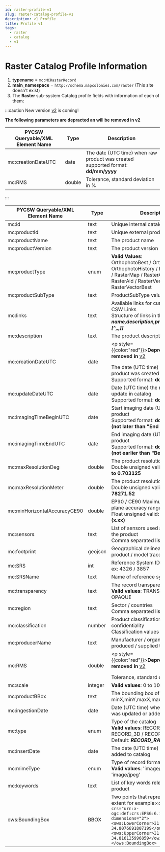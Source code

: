 ```yaml
---
id: raster-profile-v1
slug: raster-catalog-profile-v1
description: v1 Profile
title: Profile v1
tags:
  - raster
  - catalog
  - v1
---
```


# Raster Catalog Profile Information

1. **typename** = `mc:MCRasterRecord`
2. **main_namespace** = `http://schema.mapcolonies.com/raster` (This site doesn't exist)
3. The **Raster** sub-system Catalog profile fields with information of each of them:

:::caution
New version [v2](/docs/MapColonies/Raster/services/catalog/raster-catalog-profile-v2) is coming!
<p style={{color:"red"}}><b>The following parameters are depracted an will be removed in v2</b></p> 

| **PYCSW Queryable/XML <br/> Element Name** | **Type** | **Description** |
| ----------- | ----------- | ----------- |
| mc:creationDateUTC | date | The date (UTC time) when raw product was created <br/> supported format: **dd/mm/yyyy** |
| mc:RMS | double | Tolerance, standard deviation in % |
:::

| **PYCSW Queryable/XML <br/> Element Name** | **Type** | **Description** |
| ----------- | ----------- | ----------- |
| mc:id | text | Unique internal catalog item id |
| mc:productId | text | Unique external product id |
| mc:productName | text | The product name |
| mc:productVersion | text | The product version |
| mc:productType | enum  | **Valid Values**: <br/> OrthophotoBest / Orthophoto / OrthophotoHistory / RasterMapBest / RasterMap / RasterAidBest / RasterAid / RasterVector / RasterVectorBest |
| mc:productSubType | text | ProductSubType values |
| mc:links | text | Available links for current product CSW Links <br /> Structure of links in the format ***name,description,protocol,url[^„,[^„,]]*** |
| mc:description | text | The product description |
| mc:creationDateUTC | date | <p style={{color:"red"}}><b>Deprecated: will be removed in</b> [v2](/docs/MapColonies/Raster/services/catalog/raster-catalog-profile-v2)</p> The date (UTC time) when raw product was created <br/> Supported format: **dd/mm/yyyy** |
| mc:updateDateUTC | date | Date (UTC time) the record got and update in catalog <br/> Supported format: **dd/mm/yyyy** |
| mc:imagingTimeBeginUTC | date | Start imaging date (UTC time) of raw product <br/> Supported format: **dd/mm/yyyy  (not later than "End date")** |
| mc:imagingTimeEndUTC | date | End imaging date (UTC time) of raw product <br/> Supported format: **dd/mm/yyyy  (not earlier than "Begin date")** |
| mc:maxResolutionDeg | double | The product resolution in degrees <br/> Double unsigned valid: **1.67638e-7 to 0.703125** |
| mc:maxResolutionMeter | double | The product resolution in meters <br/> Double unsigned valid: **0.0185 to 78271.52** |
| mc:minHorizontalAccuracyCE90 | double | EP90 / CE90 Maximum absolute plane accuracy range in meters <br/> Float unsigned valid: **0.01 to 4000 (x.xx)** |
| mc:sensors | text | List of sensors used as a source for the product <br/> Comma separated list |
| mc:footprint | geojson | Geographical delineation of the product / model trace |
| mc:SRS | int | Reference System ID (EPSG), <br /> ex: 4326 / 3857 |
| mc:SRSName | text | Name of reference system |
| mc:transparency | text | The record transparency <br /> **Valid values**:  TRANSPARENT / OPAQUE  |
| mc:region | text | Sector / countries <br/> Comma separated list |
| mc:classification | number | Product classification / confidentiality <br /> Classification values (3-6)
| mc:producerName | text | Manufacturer / organization that produced / supplied the product |
| mc:RMS | double | <p style={{color:"red"}}><b>Deprecated: will be removed in</b> [v2](/docs/MapColonies/Raster/services/catalog/raster-catalog-profile-v2)</p> Tolerance, standard deviation in % |
| mc:scale | integer | **Valid values**: 0 to 100000000 |
| mc:productBBox | text | The bounding box of the product minX,minY,maxX,maxY |
| mc:ingestionDate | date | Date (UTC time) when product data was updated or added to catalog |
| mc:type | enum | Type of the catalog <br /> **Valid values**:  RECORD_RASTER / RECORD_3D / RECORD_DEM <br /> Default: ***RECORD_RASTER***|
| mc:insertDate | date | The date (UTC time) when item was added to catalog |
| mc:mimeType | enum | Type of record format <br /> **Valid values**:  'image/png' and 'image/jpeg' |
| mc:keywords | text | List of key words relevant for product |
| ows:BoundingBox | BBOX | Two points that represent the record extent for example:```<ows:BoundingBox crs="urn:x-ogc:def:crs:EPSG:6.11:4326" dimensions="2"><ows:LowerCorner>31.9042863434239 34.8076891807199</ows:LowerCorner><ows:UpperCorner>31.9118071956932 34.816135996859</ows:UpperCorner></ows:BoundingBox>``` |
